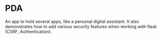 # PDA
An app to hold several apps, like a personal digital assistant.
It also demonstrates how to add various security features when working with flask
(CSRF, Authentication).
